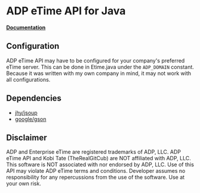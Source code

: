 # ADP eTime API for Java
[**Documentation**](https://therealgitcub.github.io/adp-etime-java/)

## Configuration
ADP eTime API may have to be configured for your company's preferred eTime server. 
This can be done in Etime.java under the `ADP_DOMAIN` constant. Because it was 
written with my own company in mind, it may not work with all configurations.

## Dependencies
* [jhy/jsoup](https://github.com/jhy/jsoup/)
* [google/gson](https://github.com/google/gson)

## Disclaimer
ADP and Enterprise eTime are registered trademarks of ADP, LLC. ADP eTime 
API and Kobi Tate (TheRealGitCub) are NOT affiliated with ADP, LLC. This 
software is NOT associated with nor endorsed by ADP, LLC. Use of this API 
may violate ADP eTime terms and conditions. Developer assumes no 
responsibility for any repercussions from the use of the software. 
Use at your own risk.
